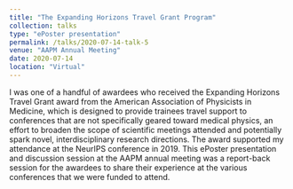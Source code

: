 ```yaml
---
title: "The Expanding Horizons Travel Grant Program"
collection: talks
type: "ePoster presentation"
permalink: /talks/2020-07-14-talk-5
venue: "AAPM Annual Meeting"
date: 2020-07-14
location: "Virtual"
---
```


I was one of a handful of awardees who received the Expanding Horizons Travel Grant award from the American Association of Physicists in Medicine, which is designed to provide trainees travel support to conferences that are not specifically geared toward medical physics, an effort to broaden the scope of scientific meetings attended and potentially spark novel, interdisciplinary research directions. The award supported my attendance at the NeurIPS conference in 2019. This ePoster presentation and discussion session at the AAPM annual meeting was a report-back session for the awardees to share their experience at the various conferences that we were funded to attend.